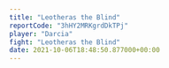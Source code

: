 ```yaml
---
title: "Leotheras the Blind"
reportCode: "3hHY2MRKgrdDkTPj"
player: "Darcia"
fight: "Leotheras the Blind"
date: 2021-10-06T18:48:50.877000+00:00
---
```

